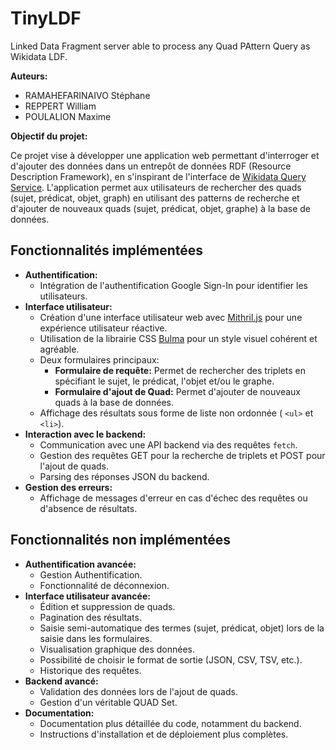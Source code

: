 # TinyLDF
Linked Data Fragment server able to process any Quad PAttern Query as Wikidata LDF.

**Auteurs:**

*   RAMAHEFARINAIVO Stéphane
*   REPPERT William
*   POULALION Maxime

**Objectif du projet:**

Ce projet vise à développer une application web permettant d'interroger et d'ajouter des données dans un entrepôt de données RDF (Resource Description Framework), en s'inspirant de l'interface de [Wikidata Query Service](https://query.wikidata.org/bigdata/ldf). L'application permet aux utilisateurs de rechercher des quads (sujet, prédicat, objet, graph) en utilisant des patterns de recherche et d'ajouter de nouveaux quads (sujet, prédicat, objet, graphe) à la base de données.

## Fonctionnalités implémentées

*   **Authentification:**
    *   Intégration de l'authentification Google Sign-In pour identifier les utilisateurs.
*   **Interface utilisateur:**
    *   Création d'une interface utilisateur web avec [Mithril.js](https://mithril.js.org/) pour une expérience utilisateur réactive.
    *   Utilisation de la librairie CSS [Bulma](https://bulma.io/) pour un style visuel cohérent et agréable.
    *   Deux formulaires principaux:
        *   **Formulaire de requête:** Permet de rechercher des triplets en spécifiant le sujet, le prédicat, l'objet et/ou le graphe.
        *   **Formulaire d'ajout de Quad:** Permet d'ajouter de nouveaux quads à la base de données.
    *   Affichage des résultats sous forme de liste non ordonnée ( `<ul>` et `<li>`).
*   **Interaction avec le backend:**
    *   Communication avec une API backend via des requêtes `fetch`.
    *   Gestion des requêtes GET pour la recherche de triplets et POST pour l'ajout de quads.
    *   Parsing des réponses JSON du backend.
*   **Gestion des erreurs:**
    *   Affichage de messages d'erreur en cas d'échec des requêtes ou d'absence de résultats.

## Fonctionnalités non implémentées

*   **Authentification avancée:**
    *   Gestion Authentification.
    *   Fonctionnalité de déconnexion.
*   **Interface utilisateur avancée:**
    *   Édition et suppression de quads.
    *   Pagination des résultats.
    *   Saisie semi-automatique des termes (sujet, prédicat, objet) lors de la saisie dans les formulaires.
    *   Visualisation graphique des données.
    *   Possibilité de choisir le format de sortie (JSON, CSV, TSV, etc.).
    *   Historique des requêtes.
*   **Backend avancé:**
    *   Validation des données lors de l'ajout de quads.
    *   Gestion d'un véritable QUAD Set.
*   **Documentation:**
    *   Documentation plus détaillée du code, notamment du backend.
    *   Instructions d'installation et de déploiement plus complètes.


